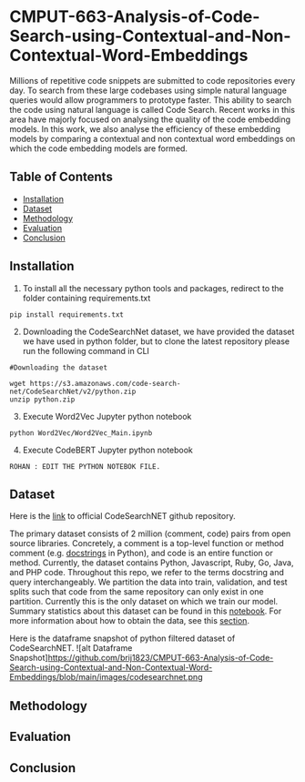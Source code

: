 # CMPUT-663-Analysis-of-Code-Search-using-Contextual-and-Non-Contextual-Word-Embeddings

Millions of repetitive code snippets are submitted to code repositories every day. To search from these large codebases using simple natural language queries would allow programmers to prototype faster. This ability to search the code using natural language is called Code Search. Recent works in this area have majorly focused on analysing the quality of the code embedding models. In this work, we also analyse the efficiency  of these embedding models by comparing a contextual and non contextual word embeddings on which the code embedding models are formed. 

## Table of Contents
* [Installation](##Installation)
* [Dataset](##Dataset)
* [Methodology](##Methodology)
* [Evaluation](##Evaluation)
* [Conclusion](##Conclusion)

## Installation

1. To install all the necessary python tools and packages, redirect to the folder containing requirements.txt
```
pip install requirements.txt
```
2. Downloading the CodeSearchNet dataset, we have provided the dataset we have used in python folder, but to clone the latest repository please run the following command in CLI
```
#Downloading the dataset

wget https://s3.amazonaws.com/code-search-net/CodeSearchNet/v2/python.zip
unzip python.zip

```
3. Execute Word2Vec Jupyter python notebook
```
python Word2Vec/Word2Vec_Main.ipynb
```
4. Execute CodeBERT Jupyter python notebook
```
ROHAN : EDIT THE PYTHON NOTEBOK FILE.
```

## Dataset
Here is the [link](https://github.com/github/CodeSearchNet) to official CodeSearchNET github repository.

The primary dataset consists of 2 million (comment, code) pairs from open source libraries. Concretely, a comment is a top-level function or method comment (e.g. [docstrings](https://en.wikipedia.org/wiki/Docstring) in Python), and code is an entire function or method. Currently, the dataset contains Python, Javascript, Ruby, Go, Java, and PHP code. Throughout this repo, we refer to the terms docstring and query interchangeably. We partition the data into train, validation, and test splits such that code from the same repository can only exist in one partition. Currently this is the only dataset on which we train our model. Summary statistics about this dataset can be found in this [notebook](https://github.com/github/CodeSearchNet/blob/master/notebooks/ExploreData.ipynb).
For more information about how to obtain the data, see this [section](https://github.com/github/CodeSearchNet#data-details).

Here is the dataframe snapshot of python filtered dataset of CodeSearchNET.
![alt Dataframe Snapshot]https://github.com/brij1823/CMPUT-663-Analysis-of-Code-Search-using-Contextual-and-Non-Contextual-Word-Embeddings/blob/main/images/codesearchnet.png
## Methodology
## Evaluation
## Conclusion